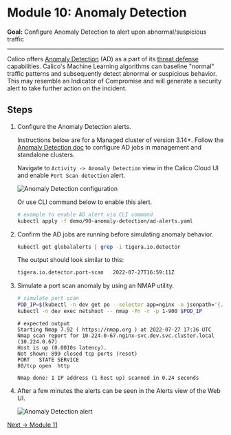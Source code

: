 # Module 10: Anomaly Detection

**Goal:** Configure Anomaly Detection to alert upon abnormal/suspicious traffic

---

Calico offers [Anomaly Detection](https://docs.tigera.io/calico-cloud/threat/security-anomalies) (AD) as a part of its [threat defense](https://docs.tigera.io/calico-cloud/threat/) capabilities. Calico's Machine Learning algorithms can baseline "normal" traffic patterns and subsequently detect abnormal or suspicious behavior. This may resemble an Indicator of Compromise and will generate a security alert to take further action on the incident.

## Steps

1. Configure the Anomaly Detection alerts.

    Instructions below are for a Managed cluster of version 3.14+. Follow the [Anomaly Detection doc](https://docs.calicocloud.io/threat/security-anomalies) to configure AD jobs in management and standalone clusters.

    Navigate to `Activity -> Anomaly Detection` view in the Calico Cloud UI and enable `Port Scan detection` alert.

    ![Anomaly Detection configuration](../img/anomaly-detection-config.png)

    Or use CLI command below to enable this alert.

    ```bash
    # example to enable AD alert via CLI command
    kubectl apply -f demo/90-anomaly-detection/ad-alerts.yaml
    ```

2. Confirm the AD jobs are running before simulating anomaly behavior.

    ```bash
    kubectl get globalalerts | grep -i tigera.io.detector 
    ```

    The output should look similar to this:

    ```bash
    tigera.io.detector.port-scan   2022-07-27T16:59:11Z
    ```

3. Simulate a port scan anomaly by using an NMAP utility.

    ```bash
    # simulate port scan
    POD_IP=$(kubectl -n dev get po --selector app=nginx -o jsonpath='{.items[0].status.podIP}')
    kubectl -n dev exec netshoot -- nmap -Pn -r -p 1-900 $POD_IP
    ```

    ```text
    # expected output
    Starting Nmap 7.92 ( https://nmap.org ) at 2022-07-27 17:36 UTC
    Nmap scan report for 10-224-0-67.nginx-svc.dev.svc.cluster.local (10.224.0.67)
    Host is up (0.0010s latency).
    Not shown: 899 closed tcp ports (reset)
    PORT   STATE SERVICE
    80/tcp open  http

    Nmap done: 1 IP address (1 host up) scanned in 0.24 seconds
    ```

4. After a few minutes the alerts can be seen in the Alerts view of the Web UI.

    ![Anomaly Detection alert](../img/anomaly-detection-alert.png)

[Next -> Module 11](../modules/honeypod-threat-detection.md)
